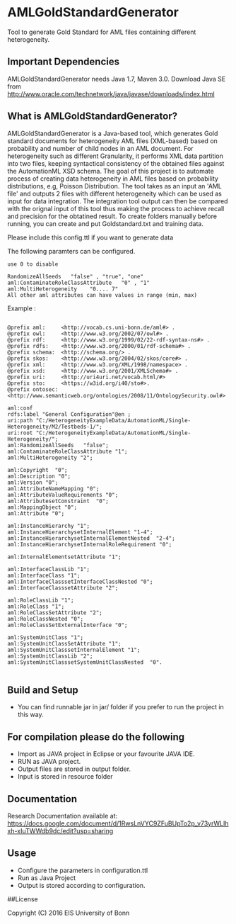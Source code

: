 # AMLGoldStandardGenerator   
Tool to generate Gold Standard for AML files containing different heterogeneity.


## Important Dependencies

AMLGoldStandardGenerator needs Java 1.7, Maven 3.0. Download Java SE from  
http://www.oracle.com/technetwork/java/javase/downloads/index.html


## What is AMLGoldStandardGenerator?

AMLGoldStandardGenerator is a Java-based tool, which generates Gold standard documents for heterogeneity AML files (XML-based) based on probability and number of child nodes in an AML document. 
For heterogeneity such as different Granularity, it performs XML data partition into two files, keeping syntactical consistency of the obtained files against the AutomationML XSD schema. 
The goal of this project is to automate process of creating data heterogeneity in AML files based on probability distributions, e.g, Poisson Distribution. 
The tool takes as an input an 'AML file' and outputs 2 files with different heterogeneity which can be used as input for data integration. 
The integration tool output can then be compared with the orignal input of this tool thus making the process to achieve recall and precision for the obtatined result.
To create folders manually before running, you can create and put Goldstandard.txt and training data.           

Please include this config.ttl if you want to generate data

The following paramters can be configured.

```
use 0 to disable

RandomizeAllSeeds   "false" , "true", "one"                       
aml:ContaminateRoleClassAttribute   "0" , "1"          
aml:MultiHeterogeneity    "0.... 7"         
All other aml attributes can have values in range (min, max)
```

Example :

```

@prefix aml:     <http://vocab.cs.uni-bonn.de/aml#> .
@prefix owl:     <http://www.w3.org/2002/07/owl#> .
@prefix rdf:     <http://www.w3.org/1999/02/22-rdf-syntax-ns#> .
@prefix rdfs:    <http://www.w3.org/2000/01/rdf-schema#> .
@prefix schema:  <http://schema.org/> .
@prefix skos:    <http://www.w3.org/2004/02/skos/core#> .
@prefix xml:     <http://www.w3.org/XML/1998/namespace> .
@prefix xsd:     <http://www.w3.org/2001/XMLSchema#> .
@prefix uri:     <http://uri4uri.net/vocab.html/#>
@prefix sto:     <https://w3id.org/i40/sto#>.
@prefix ontosec: <http://www.semanticweb.org/ontologies/2008/11/OntologySecurity.owl#>

aml:conf 
rdfs:label "General Configuration"@en ;
uri:path "C:/HeterogeneityExampleData/AutomationML/Single-Heterogeneity/M2/Testbeds-1/";
uri:root "C:/HeterogeneityExampleData/AutomationML/Single-Heterogeneity/"; 
aml:RandomizeAllSeeds   "false";          
aml:ContaminateRoleClassAttribute "1";
aml:MultiHeterogeneity "2";

aml:Copyright  "0"; 
aml:Description "0"; 
aml:Version "0"; 
aml:AttributeNameMapping "0"; 
aml:AttributeValueRequirements "0"; 
aml:AttributesetConstraint  "0"; 
aml:MappingObject "0"; 
aml:Attribute "0";

aml:InstanceHierarchy "1";
aml:InstanceHierarchysetInternalElement "1-4";
aml:InstanceHierarchysetInternalElementNested  "2-4";
aml:InstanceHierarchysetInternalRoleRequirement "0";

aml:InternalElementsetAttribute "1"; 

aml:InterfaceClassLib "1";
aml:InterfaceClass "1";
aml:InterfaceClasssetInterfaceClassNested "0";
aml:InterfaceClasssetAttribute "2"; 

aml:RoleClassLib "1";
aml:RoleClass "1";
aml:RoleClassSetAttribute "2";
aml:RoleClassNested "0";
aml:RoleClassSetExternalInterface "0";

aml:SystemUnitClass "1";
aml:SystemUnitClassSetAttribute "1";
aml:SystemUnitClasssetInternalElement "1"; 
aml:SystemUnitClassLib "2";
aml:SystemUnitClasssetSystemUnitClassNested  "0".
 

```


## Build and Setup  
* You can find runnable jar in jar/ folder if you prefer to run the project in this way.
## For compilation please do the following                             
* Import as JAVA project in Eclipse or your favourite JAVA IDE.
* RUN as JAVA project.
* Output files are stored in output folder.
* Input is stored in resource folder

## Documentation  

Research Documentation available at:   
https://docs.google.com/document/d/1RwsLnVYC9ZFuBUpTo2p_v73yrWLIhxh-xIuTWWdb9dc/edit?usp=sharing

## Usage  

* Configure the parameters in configuration.ttl
* Run as Java Project
* Output is stored according to configuration.


##License

Copyright (C) 2016 EIS University of Bonn
